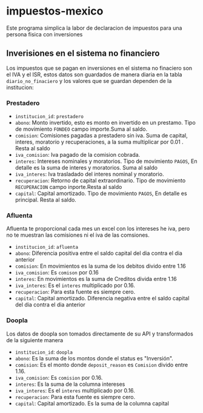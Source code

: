# impuestos-mexico
Este programa simplica la labor de declaracion de impuestos para una persona fisica con inversiones

## Inverisiones en el sistema no financiero
Los impuestos que se pagan en inversiones en el sistema no finaciero son el IVA y el ISR, estos datos son guardados de manera diaria en la tabla `diario_no_finaciero` y los valores que se guardan dependen de la institucion:

### Prestadero
- `institucion_id`: `prestadero`
- `abono`: Monto invertido, esto es monto en invertido en un prestamo. Tipo de movimiento `FONDEO` campo importe.Suma al saldo.
- `comision`: Comisiones pagadas a prestadero sin iva. Suma de capital, interes, moratorio y recuperaciones, a la suma multiplicar por 0.01 . Resta al saldo
- `iva_comision`: Iva pagado de la comision cobrada.
- `interes`: Intereses nominales y moratorios. Tipo de movimiento `PAGOS`, En detalle es la suma de interes y moratorios. Suma al saldo
- `iva_interes`: Iva trasladado del interes nominal y moratorio.
- `recuperacion`: Retorno de capital extraordinario. Tipo de movimiento `RECUPERACION` campo inporte.Resta al saldo
- `capital`: Capital amortizado.  Tipo de movimiento `PAGOS`, En detalle es principal. Resta al saldo.

### Afluenta
Afluenta te proporcional cada mes un excel con los intereses he iva, pero no te muestran las comisiones ni el iva de las comsiones.
- `institucion_id`: `afluenta`
- `abono`: Diferencia positiva entre el saldo capital del dia contra el dia anterior
- `comision`: En movimientos es la suma de los debitos divido entre 1.16
- `iva_comision`: Es `comison` por 0.16
- `interes`: En movimientos es la suma de Creditos divida entre 1.16
- `iva_interes`: Es el `interes` multiplicado por 0.16.
- `recuperacion`: Para esta fuente es siempre cero.
- `capital`: Capital amortizado.  Diferencia negativa entre el saldo capital del dia contra el dia anterior

### Doopla
Los datos de doopla son tomados directamente de su API y transformados de la siguiente manera
- `institucion_id`: `doopla`
- `abono`: Es la suma de los montos donde el status es "Inversión".
- `comision`: Es el monto donde `deposit_reason` es `Comision` divido entre 1.16. 
- `iva_comision`: Es `comision` por 0.16.
- `interes`: Es la suma de la columna intereses
- `iva_interes`: Es el `interes` multiplicado por 0.16.
- `recuperacion`: Para esta fuente es siempre cero.
- `capital`: Capital amortizado.  Es la suma de la columna capital